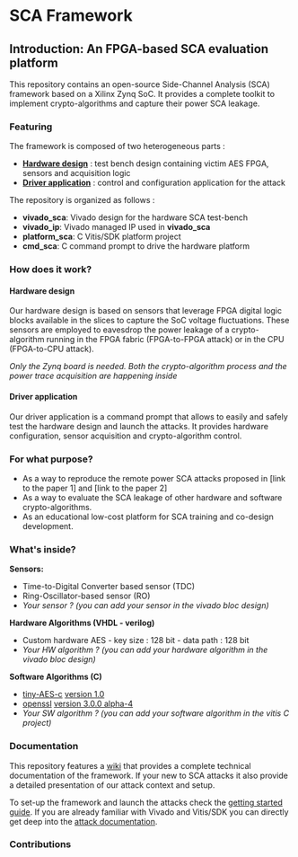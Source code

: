  # SCA Framework

## Introduction: An FPGA-based SCA evaluation platform 

This repository contains an open-source Side-Channel Analysis (SCA) framework based on a Xilinx Zynq SoC. It provides a complete toolkit to implement crypto-algorithms and capture  their power SCA leakage.

### Featuring

The framework is composed of two heterogeneous parts :
- [**Hardware design**](https://github.com/samiBendou/sca_framework/tree/master/vivado_sca) : test bench design containing victim AES FPGA, sensors and acquisition logic
- [**Driver application**](https://github.com/samiBendou/sca_framework/tree/master/cmd_sca) : control and configuration application for the attack

The repository is organized as follows :
- **vivado_sca**: Vivado design for the hardware SCA test-bench
- **vivado_ip**: Vivado managed IP used in **vivado_sca**
- **platform_sca**: C Vitis/SDK platform project
- **cmd_sca**:  C command prompt to drive the hardware platform

### How does it work?

#### Hardware design

Our hardware design is based on sensors that leverage FPGA digital logic blocks available in the slices to capture the SoC voltage fluctuations.
These sensors are employed to eavesdrop the power leakage of a crypto-algorithm running in the FPGA fabric (FPGA-to-FPGA attack) or in the CPU (FPGA-to-CPU attack).

*Only the Zynq board is needed. Both the crypto-algorithm process and the power trace acquisition are happening inside*

#### Driver application

Our driver application is a command prompt that allows to easily and safely test the hardware design and launch the attacks.
It provides hardware configuration, sensor acquisition and crypto-algorithm control.


### For what purpose? 

- As a way to reproduce the remote power SCA attacks proposed in [link to the paper 1] and [link to the paper 2]
- As a way to evaluate the SCA leakage of other hardware and software crypto-algorithms.
- As an educational low-cost platform for SCA training and co-design development.

### What's inside?

**Sensors:**
- Time-to-Digital Converter based sensor (TDC) 
- Ring-Oscillator-based sensor (RO)
- *Your sensor ? (you can add your sensor in the vivado bloc design)*

**Hardware Algorithms (VHDL - verilog)**
- Custom hardware AES - key size : 128 bit - data path : 128 bit
- *Your HW algorithm ? (you can add your hardware algorithm in the vivado bloc design)*

**Software Algorithms (C)**
- [tiny-AES-c](https://github.com/kokke/tiny-AES-c) [version 1.0](https://github.com/kokke/tiny-AES-c/releases/tag/v1.0.0)
- [openssl](https://github.com/openssl/openssl/) [version 3.0.0 alpha-4](https://github.com/openssl/openssl/releases/tag/openssl-3.0.0-alpha4)
- *Your SW algorithm ? (you can add your software algorithm in the vitis C project)*

### Documentation

This repository features a [wiki](https://github.com/samiBendou/sca_framework/wiki) that provides a complete technical documentation of the framework.
If your new to SCA attacks it also provide a detailed presentation of our attack context and setup.

To set-up the framework and launch the attacks check the [getting started guide](https://github.com/samiBendou/sca_framework/wiki/Getting-Started). 
If you are already familiar with Vivado and Vitis/SDK you can directly get deep into the [attack documentation](https://github.com/samiBendou/sca_framework/wiki/Our-setup).

### Contributions
